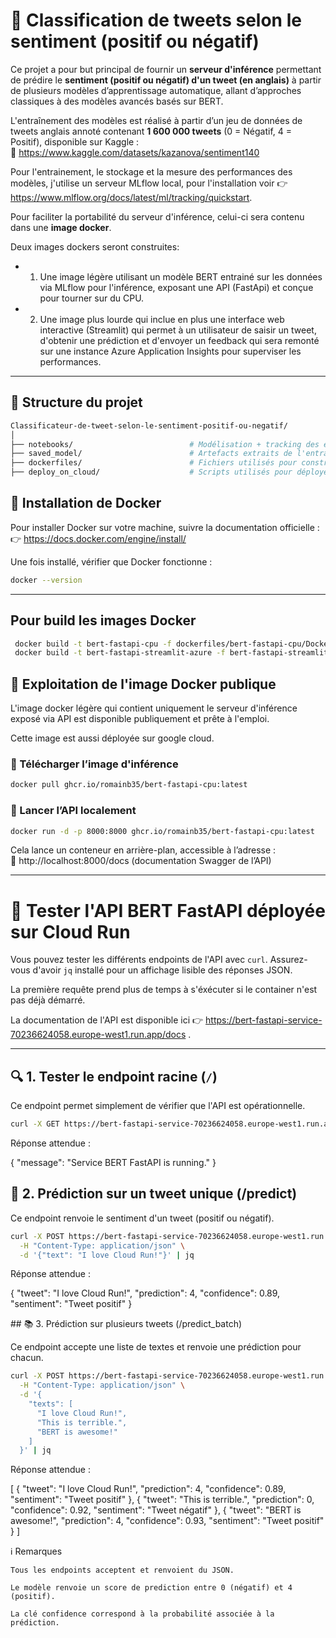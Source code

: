 # 🧠 Classification de tweets selon le sentiment (positif ou négatif)

Ce projet a pour but principal  de fournir un **serveur d'inférence** permettant de prédire le **sentiment (positif ou négatif) d'un tweet (en anglais)** à partir de plusieurs modèles d’apprentissage automatique, allant d’approches classiques à des modèles avancés basés sur BERT.

L'entraînement des modèles est réalisé à partir d’un jeu de données de tweets anglais annoté contenant **1 600 000 tweets** (0 = Négatif, 4 = Positif), disponible sur Kaggle :  
🔗 https://www.kaggle.com/datasets/kazanova/sentiment140

Pour l'entrainement, le stockage et la mesure des performances des modèles, j'utilise un serveur MLflow local, pour l'installation voir 👉 https://www.mlflow.org/docs/latest/ml/tracking/quickstart.

Pour faciliter la portabilité du serveur d'inférence, celui-ci sera contenu dans une **image docker**.

Deux images dockers seront construites:

 - 1. Une image légère utilisant un modèle BERT entrainé sur les données via MLflow pour l'inférence, exposant une API (FastApi) et conçue pour tourner sur du CPU.
 - 2. Une image plus lourde qui inclue en plus une interface web interactive (Streamlit) qui permet à un utilisateur de saisir un tweet, d'obtenir une prédiction et d'envoyer un feedback qui sera remonté sur une instance Azure Application Insights pour superviser les performances. 


---

## 📁 Structure du projet

```bash
Classificateur-de-tweet-selon-le-sentiment-positif-ou-negatif/
│
├── notebooks/                          # Modélisation + tracking des expérimentations via MLFlow
├── saved_model/                        # Artefacts extraits de l'entrainement du modèle BERT via le serveur MLflow qui seront utilisés pour construire le serveur d'inférence
├── dockerfiles/                        # Fichiers utilisés pour construire les images docker et définir les dépendances utilisées ainsi que les applications Fastapi et Streamlit
├── deploy_on_cloud/                    # Scripts utilisés pour déployer le serveur d'inférence sur google cloud

```
## 🐳 Installation de Docker

Pour installer Docker sur votre machine, suivre la documentation officielle :  
👉 https://docs.docker.com/engine/install/

Une fois installé, vérifier que Docker fonctionne :

```bash
docker --version
```

---
## Pour build les images Docker

```bash
 docker build -t bert-fastapi-cpu -f dockerfiles/bert-fastapi-cpu/Dockerfile .
 docker build -t bert-fastapi-streamlit-azure -f bert-fastapi-streamlit-azure/Dockerfile .
```

## 🚀 Exploitation de l'image Docker publique

L'image docker légère qui contient uniquement le serveur d'inférence exposé via API est disponible publiquement et prête à l'emploi.

Cette image est aussi déployée sur google cloud.

### 🔹 Télécharger l’image d'inférence

```bash
docker pull ghcr.io/romainb35/bert-fastapi-cpu:latest
```

### 🔹 Lancer l’API localement

```bash
docker run -d -p 8000:8000 ghcr.io/romainb35/bert-fastapi-cpu:latest
```

Cela lance un conteneur en arrière-plan, accessible à l’adresse :  
📍 http://localhost:8000/docs (documentation Swagger de l’API)

---

# 🧪 Tester l'API BERT FastAPI déployée sur Cloud Run

Vous pouvez tester les différents endpoints de l'API avec `curl`. Assurez-vous d'avoir `jq` installé pour un affichage lisible des réponses JSON.

La première requête prend plus de temps à s'éxécuter si le container n'est pas déjà démarré.

La documentation de l'API est disponible ici 👉 https://bert-fastapi-service-70236624058.europe-west1.run.app/docs .

---

## 🔍 1. Tester le endpoint racine (`/`)

Ce endpoint permet simplement de vérifier que l'API est opérationnelle.

```bash
curl -X GET https://bert-fastapi-service-70236624058.europe-west1.run.app/ | jq
```

Réponse attendue :

{
  "message": "Service BERT FastAPI is running."
}


## 💬 2. Prédiction sur un tweet unique (/predict)

Ce endpoint renvoie le sentiment d'un tweet (positif ou négatif).

```bash
curl -X POST https://bert-fastapi-service-70236624058.europe-west1.run.app/predict \
  -H "Content-Type: application/json" \
  -d '{"text": "I love Cloud Run!"}' | jq
```

Réponse attendue :

{
  "tweet": "I love Cloud Run!",
  "prediction": 4,
  "confidence": 0.89,
  "sentiment": "Tweet positif"
}

## 📚 3. Prédiction sur plusieurs tweets (/predict_batch)

Ce endpoint accepte une liste de textes et renvoie une prédiction pour chacun.

```bash
curl -X POST https://bert-fastapi-service-70236624058.europe-west1.run.app/predict_batch \
  -H "Content-Type: application/json" \
  -d '{
    "texts": [
      "I love Cloud Run!",
      "This is terrible.",
      "BERT is awesome!"
    ]
  }' | jq
  ```

Réponse attendue :

[
  {
    "tweet": "I love Cloud Run!",
    "prediction": 4,
    "confidence": 0.89,
    "sentiment": "Tweet positif"
  },
  {
    "tweet": "This is terrible.",
    "prediction": 0,
    "confidence": 0.92,
    "sentiment": "Tweet négatif"
  },
  {
    "tweet": "BERT is awesome!",
    "prediction": 4,
    "confidence": 0.93,
    "sentiment": "Tweet positif"
  }
]

ℹ️ Remarques

    Tous les endpoints acceptent et renvoient du JSON.

    Le modèle renvoie un score de prediction entre 0 (négatif) et 4 (positif).

    La clé confidence correspond à la probabilité associée à la prédiction.








